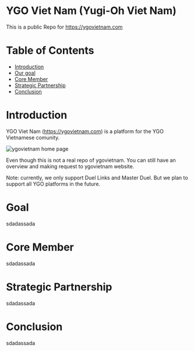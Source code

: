 # YGO Viet Nam (Yugi-Oh Viet Nam)
This is a public Repo for https://ygovietnam.com 

Table of Contents
=================
 * [Introduction](#Introduction)
 * [Our goal](#Goal)
 * [Core Member](#CoreMember)
 * [Strategic Partnership](#StrategicPartnership)
 * [Conclusion](#Conclusion)


<a name="Introduction"/>

# Introduction


YGO Viet Nam (https://ygovietnam.com) is a platform for the YGO Vietnamese comunity. 

![ygovietnam home page](https://ygovietnam.blob.core.windows.net/storage/about%20home%202.PNG)

Even though this is not a real repo of ygovietnam. You can still have an overview and making request to ygovietnam website.

Note: currently, we only support Duel Links and Master Duel. But we plan to support all YGO platforms in the future.


<a name="Goal"/>

# Goal



sdadassada


<a name="CoreMember"/>

# Core Member



sdadassada


<a name="StrategicPartnership"/>

# Strategic Partnership



sdadassada



<a name="Conclusion"/>

# Conclusion



sdadassada

